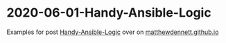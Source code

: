 # 2020-06-01-Handy-Ansible-Logic

Examples for post [Handy-Ansible-Logic](https://mdennett.id.au/2022/06/01/Handy-Ansible-Logic/) over on [matthewdennett.github.io](https://mdennett.id.au/)
